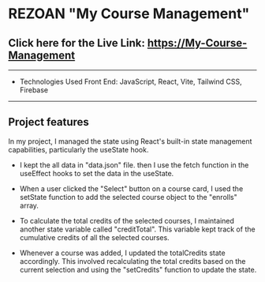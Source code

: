 # REZOAN "My Course Management"

## Click here for the Live Link: [https://My-Course-Management](https://65042edf0b3a4501f277420a--neon-cranachan-d86517.netlify.app/)

----------------------------------------------------------------

- Technologies Used Front End: JavaScript, React, Vite, Tailwind CSS, Firebase
----------------------------------------------------------------
## Project features

 In my project, I managed the state using React's built-in state management capabilities, particularly the useState hook.

- I kept the all data in "data.json" file. then I use the fetch function in the useEffect hooks to set the data in the useState.

- When a user clicked the "Select" button on a course card, I used the setState function to add the selected course object to the "enrolls" array.

- To calculate the total credits of the selected courses, I maintained another state variable called "creditTotal". This variable kept track of the cumulative credits of all the selected courses.

- Whenever a course was added, I updated the totalCredits state accordingly. This involved recalculating the total credits based on the current selection and using the "setCredits" function to update the state.
